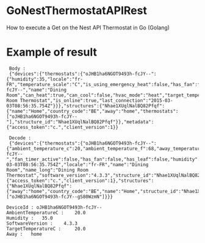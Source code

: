 # GoNestThermostatAPIRest
How to execute a Get on the Nest API Thermostat in Go (Golang)

# Example of result

     Body : 
     {"devices":{"thermostats":{"oJHB1ha6NGOT9493h-fcJY--":{"humidity":35,"locale":"fr-FR","temperature_scale":"C","is_using_emergency_heat":false,"has_fan":false,"software_version":"4.3.3","has_leaf":false,"device_id":"oJHB1ha6NGOT9493h-fcJY--","name":"Dining Room","can_heat":true,"can_cool":false,"hvac_mode":"heat","target_temperature_c":20.0,"target_temperature_f":68,"target_temperature_high_c":24.0,"target_temperature_high_f":75,"target_temperature_low_c":20.0,"target_temperature_low_f":68,"ambient_temperature_c":20.0,"ambient_temperature_f":68,"away_temperature_high_c":24.0,"away_temperature_high_f":76,"away_temperature_low_c":15.0,"away_temperature_low_f":59,"structure_id":"Nhae1XUqlNalBQ82Pfqf","fan_timer_active":false,"name_long":"Dining Room Thermostat","is_online":true,"last_connection":"2015-03-03T08:56:35.754Z"}}},"structures":{"Nhae1XUqlNalBQ82Pfqf":{"name":"Home","country_code":"BE","away":"home","thermostats":["oJHB1ha6NGOT9493h-fcJY--"],"structure_id":"Nhae1XUqlNalBQ82Pfqf"}},"metadata":{"access_token":"c.","client_version":1}} 
     
     Decode : 
     {"devices":{"thermostats":{"oJHB1ha6NGOT9493h-fcJY--":{"ambient_temperature_c":20,"ambient_temperature_f":68,"away_temperature_high_c":24,"away_temperature_high_f":76,"away_temperature_low_c":15,"away_temperature_low_f":59,"can_cool":false,"can_heat":true,"device_id":"oJHB1ha6NGOT9493h-fcJY--","fan_timer_active":false,"has_fan":false,"has_leaf":false,"humidity":35,"hvac_mode":"heat","is_online":true,"is_using_emergency_heat":false,"last_connection":"2015-03-03T08:56:35.754Z","locale":"fr-FR","name":"Dining Room","name_long":"Dining Room Thermostat","software_version":"4.3.3","structure_id":"Nhae1XUqlNalBQ82Pfqf","target_temperature_c":20,"target_temperature_f":68,"target_temperature_high_c":24,"target_temperature_high_f":75,"target_temperature_low_c":20,"target_temperature_low_f":68,"temperature_scale":"C"}}},"metadata":{"access_token":"c.","client_version":1},"structures":{"Nhae1XUqlNalBQ82Pfqf":{"away":"home","country_code":"BE","name":"Home","structure_id":"Nhae1XUqlNalBQ82Pfqf","thermostats":["oJHB1ha6NGOT9493h-fcJY--gS80WzmN"]}}} 
     
    DeviceId : oJHB1ha6NGOT9493h-fcJY--
    AmbientTemperatureC : 	 20.0
    Humidity : 	 35.0
    SoftwareVersion : 	 4.3.3
    TargetTemperatureC : 	 20.0
    Away : 	 home
